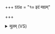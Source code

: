 +++
title = "१० इदं मह्यम्"

+++
<details><summary>मूलम् (VS)</summary>

इ॒दं मह्यं॒ मदू॒रिति॑ ॥
</details>